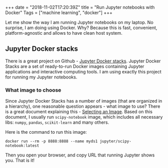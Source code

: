 +++
date = "2018-11-02T17:20:39Z"
title = "Run Jupyter notebooks with Docker"
Tags = ["machine learning", "docker"]
+++

Let me show the way I am running Jupyter notebooks on my laptop. No surprise, I am doing using Docker. Why? Because this is fast, convenient, platform-agnostic and allows to have clean host system. 

<!--more-->

## Jupyter Docker stacks

There is a great project on Github - [Jupyter Docker stacks](https://github.com/jupyter/docker-stacks/). Jupyter Docker Stacks are a set of ready-to-run Docker images containing Jupyter applications and interactive computing tools. I am using exactly this project for running my Jupyter notebooks. 

### What image to choose

Since Jupyter Docker Stacks has a number of images (that are organized in a hierarchy), one reasonable question appears - what image to use? There is a great document explaining this - [Selecting an Image](https://jupyter-docker-stacks.readthedocs.io/en/latest/using/selecting.html). Based on this document, I usually run `scipy-notebook` image, which includes all necessary libs: `numpy`, `pandas`, `scikit-learn` and many others.

Here is the command to run this image:

```
docker run --rm -p 8888:8888 --name myds1 jupyter/scipy-notebook:latest
```
Then you open your browser, and copy URL that running Jupyter shows you. That is it!




